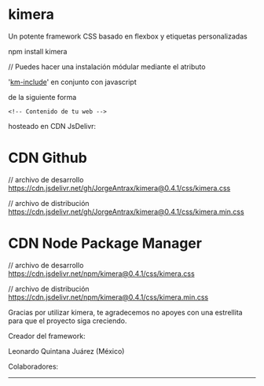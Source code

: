 # kimera
Un potente framework CSS basado en flexbox y etiquetas personalizadas

npm install kimera

// Puedes hacer una instalación módular mediante el atributo

'<a href="http://kimera.comli.com">km-include</a>' en conjunto con javascript

de la siguiente forma

><body km-include="components acordeon">
	<!-- Contenido de tu web -->
</body>


hosteado en CDN JsDelivr:

# CDN Github

// archivo de desarrollo
https://cdn.jsdelivr.net/gh/JorgeAntrax/kimera@0.4.1/css/kimera.css

// archivo de distribución
https://cdn.jsdelivr.net/gh/JorgeAntrax/kimera@0.4.1/css/kimera.min.css

# CDN Node Package Manager

// archivo de desarrollo
https://cdn.jsdelivr.net/npm/kimera@0.4.1/css/kimera.css

// archivo de distribución
https://cdn.jsdelivr.net/npm/kimera@0.4.1/css/kimera.min.css

Gracias por utilizar kimera, te agradecemos no apoyes con una estrellita
para que el proyecto siga creciendo.

Creador del framework:

Leonardo Quintana Juárez  (México)

Colaboradores:

---